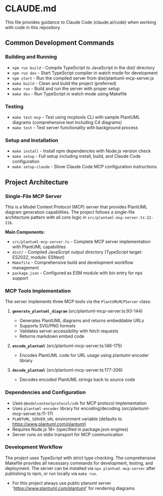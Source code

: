 # CLAUDE.md

This file provides guidance to Claude Code (claude.ai/code) when working with code in this repository.

## Common Development Commands

### Building and Running
- `npm run build` - Compile TypeScript to JavaScript in the dist/ directory
- `npm run dev` - Start TypeScript compiler in watch mode for development
- `npm start` - Run the compiled server from dist/plantuml-mcp-server.js
- `make build` - Clean and build the project (preferred)
- `make run` - Build and run the server with proper setup
- `make dev` - Run TypeScript in watch mode using Makefile

### Testing
- `make test-mcp` - Test using mcptools CLI with sample PlantUML diagrams (comprehensive test including C4 diagrams)
- `make test` - Test server functionality with background process

### Setup and Installation
- `make install` - Install npm dependencies with Node.js version check
- `make setup` - Full setup including install, build, and Claude Code configuration
- `make setup-claude` - Show Claude Code MCP configuration instructions

## Project Architecture

### Single-File MCP Server
This is a Model Context Protocol (MCP) server that provides PlantUML diagram generation capabilities. The project follows a single-file architecture pattern with all core logic in `src/plantuml-mcp-server.ts:22-216`.

**Main Components:**
- `src/plantuml-mcp-server.ts` - Complete MCP server implementation with PlantUML capabilities
- `dist/` - Compiled JavaScript output directory (TypeScript target: ES2022, module: ESNext)
- `Makefile` - Comprehensive build and development workflow management
- `package.json` - Configured as ESM module with bin entry for npx support

### MCP Tools Implementation
The server implements three MCP tools via the `PlantUMLMCPServer` class:

1. **`generate_plantuml_diagram`** (src/plantuml-mcp-server.ts:93-144)
   - Generates PlantUML diagrams and returns embeddable URLs
   - Supports SVG/PNG formats
   - Validates server accessibility with fetch requests
   - Returns markdown embed code

2. **`encode_plantuml`** (src/plantuml-mcp-server.ts:146-175)
   - Encodes PlantUML code for URL usage using plantuml-encoder library

3. **`decode_plantuml`** (src/plantuml-mcp-server.ts:177-206)
   - Decodes encoded PlantUML strings back to source code

### Dependencies and Configuration
- Uses `@modelcontextprotocol/sdk` for MCP protocol implementation
- Uses `plantuml-encoder` library for encoding/decoding (src/plantuml-mcp-server.ts:11-17)
- `PLANTUML_SERVER_URL` environment variable (defaults to https://www.plantuml.com/plantuml)
- Requires Node.js 18+ (specified in package.json engines)
- Server runs on stdio transport for MCP communication

### Development Workflow
The project uses TypeScript with strict type checking. The comprehensive Makefile provides all necessary commands for development, testing, and deployment. The server can be installed via `npx plantuml-mcp-server` after publishing to npm, or run locally via `make run`.
- For this project always use public planuml server 'https://www.plantuml.com/plantuml' for rendering diagrams